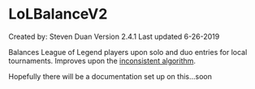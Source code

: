 # LoLBalanceV2

Created by: Steven Duan
Version 2.4.1
Last updated 6-26-2019

Balances League of Legend players upon solo and duo entries for local tournaments.
Improves upon the [inconsistent algorithm](https://github.com/mrdoowan/LoLTourneys).

Hopefully there will be a documentation set up on this...soon